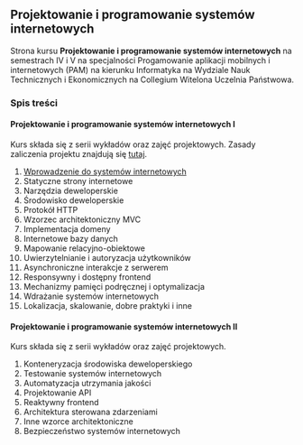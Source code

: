 ## Projektowanie i programowanie systemów internetowych
Strona kursu **Projektowanie i programowanie systemów internetowych** na semestrach IV i V na specjalności Progamowanie aplikacji mobilnych i internetowych (PAM) na kierunku Informatyka na Wydziale Nauk Technicznych i Ekonomicznych na Collegium Witelona Uczelnia Państwowa.

### Spis treści
#### Projektowanie i programowanie systemów internetowych I
Kurs składa się z serii wykładów oraz zajęć projektowych. Zasady zaliczenia projektu znajdują się [tutaj](./projects/ppsi1.md).

1. [Wprowadzenie do systemów internetowych](https://krzysztofrewak.github.io/ppsi/lectures/w01/index.html)
1. Statyczne strony internetowe
1. Narzędzia deweloperskie
1. Środowisko deweloperskie
1. Protokół HTTP
1. Wzorzec architektoniczny MVC
1. Implementacja domeny
1. Internetowe bazy danych
1. Mapowanie relacyjno-obiektowe
1. Uwierzytelnianie i autoryzacja użytkowników
1. Asynchroniczne interakcje z serwerem
1. Responsywny i dostępny frontend
1. Mechanizmy pamięci podręcznej i optymalizacja
1. Wdrażanie systemów internetowych
1. Lokalizacja, skalowanie, dobre praktyki i inne

#### Projektowanie i programowanie systemów internetowych II
Kurs składa się z serii wykładów oraz zajęć projektowych. 

1. Konteneryzacja środowiska deweloperskiego
1. Testowanie systemów internetowych
1. Automatyzacja utrzymania jakości 
1. Projektowanie API
1. Reaktywny frontend 
1. Architektura sterowana zdarzeniami
1. Inne wzorce architektoniczne
1. Bezpieczeństwo systemów internetowych
